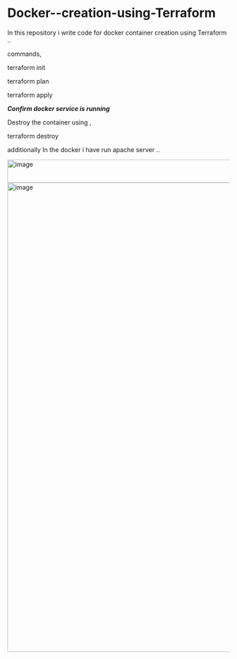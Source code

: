 # Docker--creation-using-Terraform


In this repository i write code for docker container creation using Terraform ..


commands,


terraform init

terraform plan

terraform apply


***Confirm docker service is running***


Destroy the container using ,

terraform destroy

additionally
In the docker i have run apache server ..

<img width="1308" height="52" alt="image" src="https://github.com/user-attachments/assets/68dbc2e8-845e-4f20-aabd-b15c6348c177" />
<img width="1901" height="1062" alt="image" src="https://github.com/user-attachments/assets/48af38a2-1d69-4ac2-a0a9-e277e897355a" />






